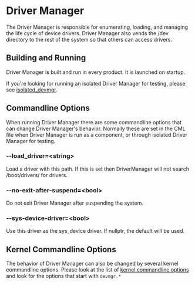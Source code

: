 # Driver Manager

The Driver Manager is responsible for enumerating, loading, and managing the life cycle of device
drivers. Driver Manager also vends the /dev directory to the rest of the system so that others
can access drivers.

## Building and Running

Driver Manager is built and run in every product. It is launched on startup.

If you're looking for running an isolated Driver Manager for testing, please see
[isolated_devmgr](/src/lib/isolated_devmgr/README.md).


## Commandline Options

When running Driver Manager there are some commandline options that can change Driver Manager's
behavior. Normally these are set in the CML file when Driver Manager is run as a component, or
through isolated Driver Manager for testing.

### --load_driver=\<string\>

Load a driver with this path. If this is set then DriverManager will not search
/boot/drivers/ for drivers.

### --no-exit-after-suspend=\<bool\>

Do not exit Driver Manager after suspending the system.

### --sys-device-driver=\<bool\>

Use this driver as the sys_device driver.  If nullptr, the default will be used.

## Kernel Commandline Options

The behavior of Driver Manager can also be changed by several kernel commandline options.
Please look at the list of [kernel commandline options](/docs/reference/kernel/kernel_cmdline.md)
and look for the options that start with `devmgr.*`
